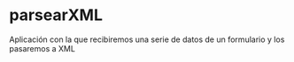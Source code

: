 # parsearXML
Aplicación con la que recibiremos una serie de datos de un formulario y los pasaremos a XML
